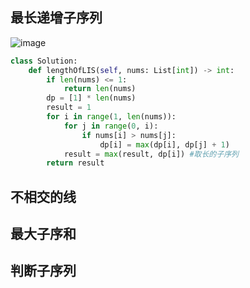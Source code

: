 ## 最长递增子序列
![image](https://github.com/user-attachments/assets/031ca579-bd99-4f96-a414-1981718de9ae)

```python
class Solution:
    def lengthOfLIS(self, nums: List[int]) -> int:
        if len(nums) <= 1:
            return len(nums)
        dp = [1] * len(nums)
        result = 1
        for i in range(1, len(nums)):
            for j in range(0, i):
                if nums[i] > nums[j]:
                    dp[i] = max(dp[i], dp[j] + 1)
            result = max(result, dp[i]) #取长的子序列
        return result
```

## 不相交的线

## 最大子序和

## 判断子序列
